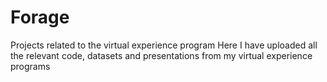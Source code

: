 # Forage
Projects related to the virtual experience program
Here I have uploaded all the relevant code, datasets and presentations from my virtual experience programs
